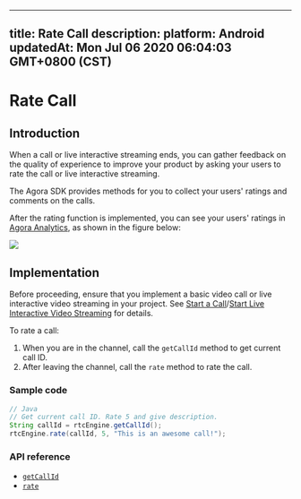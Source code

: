 
---
title: Rate Call
description: 
platform: Android
updatedAt: Mon Jul 06 2020 06:04:03 GMT+0800 (CST)
---
# Rate Call
## Introduction

When a call or live interactive streaming ends, you can gather feedback on the quality of experience to improve your product by asking your users to rate the call or live interactive streaming.

The Agora SDK provides methods for you to collect your users' ratings and comments on the calls.

After the rating function is implemented, you can see your users' ratings in [Agora Analytics](../../en/Audio%20Broadcast/aa_guide.md), as shown in the figure below:

![](https://web-cdn.agora.io/docs-files/1545801217929)

## Implementation 

Before proceeding, ensure that you implement a basic video call or live interactive video streaming in your project. See [Start a Call](../../en/Audio%20Broadcast/start_call_android.md)/[Start Live Interactive Video Streaming](../../en/Audio%20Broadcast/start_live_android.md) for details.

To rate a call:

1. When you are in the channel, call the `getCallId` method to get current call ID. 
2. After leaving the channel, call the `rate` method to rate the call.

### Sample code

```java
// Java
// Get current call ID. Rate 5 and give description.
String callId = rtcEngine.getCallId();
rtcEngine.rate(callId, 5, "This is an awesome call!");
```

### API reference

- [`getCallId`](https://docs.agora.io/en/Audio%20Broadcast/API%20Reference/java/classio_1_1agora_1_1rtc_1_1_rtc_engine.html#aa4d80e8de0e8ae4d2fd3f153945d289f)
- [`rate`](https://docs.agora.io/en/Audio%20Broadcast/API%20Reference/java/classio_1_1agora_1_1rtc_1_1_rtc_engine.html#ab7083355af531cc43d455024bd1f7662)
